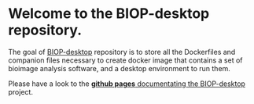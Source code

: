 # Welcome to the **BIOP-desktop** repository.

The goal of [BIOP-desktop](https://github.com/BIOP/BIOP-desktop) repository is to store all the Dockerfiles and companion files necessary to create docker image that contains a set of bioimage analysis software, and a desktop environment to run them.  

Please have a look to the  [**github pages** documentating the BIOP-desktop](https://biop.github.io/biop-desktop-doc/) project.





